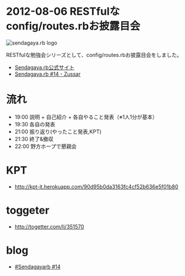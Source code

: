 2012-08-06 RESTfulなconfig/routes.rbお披露目会
=================

![sendagaya.rb logo](http://ppworks.info/images/sendagayarb100x100.png)

RESTfulな勉強会シリーズとして、config/routes.rbお披露目会をしました。

* [Sendagaya.rb公式サイト](http://sendagayarb.github.com)
* [Sendagaya.rb #14 - Zussar](http://www.zusaar.com/event/357007)

# 流れ
* 19:00 説明 + 自己紹介 + 各自やること発表（※1人1分が基本）
* 19:30 各自の発表
* 21:00 振り返り(やったこと発表,KPT)
* 21:30 終了&撤収
* 22:00 野方ホープで懇親会

# KPT
* http://kpt-it.herokuapp.com/90d95b0da3163fc4cf52b636e5f01b80

# toggeter
* http://togetter.com/li/351570

# blog
* [#Sendagayarb #14](http://ppworks.hatenablog.jp/entry/sendagayarb14)